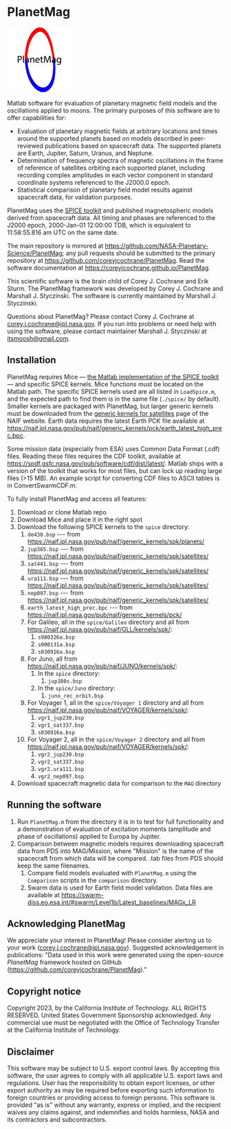 # PlanetMag
![PlanetMag logo](misc/PlanetMag_logoDocs.png)

Matlab software for evaluation of planetary magnetic field models and the oscillations applied to moons. The primary purposes of this software are to offer capabilities for:
* Evaluation of planetary magnetic fields at arbitrary locations and times around the supported planets based on models described in peer-reviewed publications based on spacecraft data. The supported planets are Earth, Jupiter, Saturn, Uranus, and Neptune.
* Determination of frequency spectra of magnetic oscillations in the frame of reference of satellites orbiting each supported planet, including recording complex amplitudes in each vector component in standard coordinate systems referenced to the J2000.0 epoch.
* Statistical comparison of planetary field model results against spacecraft data, for validation purposes.

PlanetMag uses the [SPICE toolkit](https://naif.jpl.nasa.gov/naif/toolkit.html) and published magnetospheric models derived from spacecraft data. All timing and phases are referenced to the J2000 epoch, 2000-Jan-01 12:00:00 TDB, which is equivalent to 11:58:55.816 am UTC on the same date.

The main repository is mirrored at <https://github.com/NASA-Planetary-Science/PlanetMag>; any pull requests should be submitted to the primary repository at <https://github.com/coreyjcochrane/PlanetMag>. Read the software documentation at <https://coreyjcochrane.github.io/PlanetMag>.

This scientific software is the brain child of Corey J. Cochrane and Erik Sturm. The PlanetMag framework was developed by Corey J. Cochrane and Marshall J. Styczinski. The software is currently maintained by Marshall J. Styczinski.

Questions about PlanetMag? Please contact Corey J. Cochrane at corey.j.cochrane@jpl.nasa.gov. If you run into problems or need help with using the software, please contact maintainer Marshall J. Styczinski at itsmoosh@gmail.com.

## Installation
PlanetMag requires Mice — [the Matlab implementation of the SPICE toolkit](https://naif.jpl.nasa.gov/naif/toolkit_MATLAB.html) — and specific SPICE kernels. Mice functions must be located on the Matlab path. The specific SPICE kernels used are all listed in `LoadSpice.m`, and the expected path to find them is in the same file (`./spice/` by default). Smaller kernels are packaged with PlanetMag, but larger generic kernels must be downloaded from the [generic kernels for satellites](https://naif.jpl.nasa.gov/pub/naif/generic_kernels/spk/satellites/) page of the NAIF website. Earth data requires the latest Earth PCK file available at <https://naif.jpl.nasa.gov/pub/naif/generic_kernels/pck/earth_latest_high_prec.bpc>.

Some mission data (especially from ESA) uses Common Data Format (.cdf) files. Reading these files requires the CDF toolkit, available at <https://spdf.gsfc.nasa.gov/pub/software/cdf/dist/latest/>. Matlab ships with a version of the toolkit that works for most files, but can lock up reading large files (>15 MB). An example script for converting CDF files to ASCII tables is in ConvertSwarmCDF.m.

To fully install PlanetMag and access all features:
1. Download or clone Matlab repo
1. Download Mice and place it in the right spot
1. Download the following SPICE kernels to the ``spice`` directory:
   1. ``de430.bsp`` --- from <https://naif.jpl.nasa.gov/pub/naif/generic_kernels/spk/planets/>
   1. ``jup365.bsp`` --- from <https://naif.jpl.nasa.gov/pub/naif/generic_kernels/spk/satellites/>
   1. ``sat441.bsp`` --- from <https://naif.jpl.nasa.gov/pub/naif/generic_kernels/spk/satellites/>
   1. ``ura111.bsp`` --- from <https://naif.jpl.nasa.gov/pub/naif/generic_kernels/spk/satellites/>
   1. ``nep097.bsp`` --- from <https://naif.jpl.nasa.gov/pub/naif/generic_kernels/spk/satellites/>
   1. ``earth_latest_high_prec.bpc`` --- from <https://naif.jpl.nasa.gov/pub/naif/generic_kernels/pck/>
   1. For Galileo, all in the ``spice/Galileo`` directory and all from <https://naif.jpl.nasa.gov/pub/naif/GLL/kernels/spk/>:
         1. ``s980326a.bsp``
         1. ``s000131a.bsp``
         1. ``s030916a.bsp``
   1. For Juno, all from <https://naif.jpl.nasa.gov/pub/naif/JUNO/kernels/spk/>:
         1. In the ``spice`` directory:
            1.  ``jup380s.bsp``
         1. In the ``spice/Juno`` directory:
            1.  ``juno_rec_orbit.bsp``
   1. For Voyager 1, all in the ``spice/Voyager 1`` directory and all from <https://naif.jpl.nasa.gov/pub/naif/VOYAGER/kernels/spk/>:
         1. ``vgr1_jup230.bsp``
         1. ``vgr1_sat337.bsp``
         1. ``s030916a.bsp``
   1. For Voyager 2, all in the ``spice/Voyager 2`` directory and all from <https://naif.jpl.nasa.gov/pub/naif/VOYAGER/kernels/spk/>:
         1. ``vgr2_jup230.bsp``
         1. ``vgr2_sat337.bsp``
         1. ``vgr2.ura111.bsp``
         1. ``vgr2_nep097.bsp``
1. Download spacecraft magnetic data for comparison to the ``MAG`` directory

## Running the software
1. Run `PlanetMag.m` from the directory it is in to test for full functionality and a demonstration of evaluation of excitation moments (amplitude and phase of oscillations) applied to Europa by Jupiter.
1. Comparison between magnetic models requires downloading spacecraft data from PDS into MAG/Mission, where "Mission" is the name of the spacecraft from which data will be compared. .tab files from PDS should keep the same filenames. 
    1. Compare field models evaluated with `PlanetMag.m` using the `Comparison` scripts in the `comparison` directory.
    1. Swarm data is used for Earth field model validation. Data files are available at <https://swarm-diss.eo.esa.int/#swarm/Level1b/Latest_baselines/MAGx_LR>

## Acknowledging PlanetMag
We appreciate your interest in PlanetMag! Please consider alerting us to your work (corey.j.cochrane@jpl.nasa.gov). Suggested acknowledgement in publications: "Data used in this work were generated using the open-source _PlanetMag_ framework hosted on GitHub (<https://github.com/coreyjcochrane/PlanetMag>)."

## Copyright notice
Copyright 2023, by the California Institute of Technology. ALL RIGHTS RESERVED. United States Government Sponsorship acknowledged. Any commercial use must be negotiated with the Office of Technology Transfer at the California Institute of Technology.

## Disclaimer
This software may be subject to U.S. export control laws. By accepting this software, the user agrees to comply with all applicable U.S. export laws and regulations. User has the responsibility to obtain export licenses, or other export authority as may be required before exporting such information to foreign countries or providing access to foreign persons. This software is provided "as is" without any warranty, express or implied, and the recipient waives any claims against, and indemnifies and holds harmless, NASA and its contractors and subcontractors.
